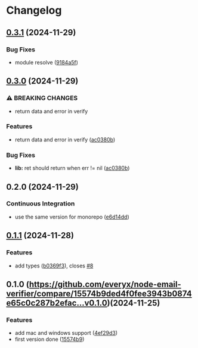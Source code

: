 # Changelog

## [0.3.1](https://github.com/everyx/node-email-verifier/compare/v0.3.0...v0.3.1) (2024-11-29)


### Bug Fixes

* module resolve ([9184a5f](https://github.com/everyx/node-email-verifier/commit/9184a5ff5028aaeac1e24330f0d2e712f823c01c))

## [0.3.0](https://github.com/everyx/node-email-verifier/compare/v0.2.0...v0.3.0) (2024-11-29)


### ⚠ BREAKING CHANGES

* return data and error in verify

### Features

* return data and error in verify ([ac0380b](https://github.com/everyx/node-email-verifier/commit/ac0380bea70533958f9dc729673fd27c8454b7db))


### Bug Fixes

* **lib:** ret should return when err != nil ([ac0380b](https://github.com/everyx/node-email-verifier/commit/ac0380bea70533958f9dc729673fd27c8454b7db))

## 0.2.0 (2024-11-29)


### Continuous Integration

* use the same version for monorepo ([e6d14dd](https://github.com/everyx/node-email-verifier/commit/e6d14ddc05519da0b5ceb7d99b44b7e613c56506))

## [0.1.1](https://github.com/everyx/node-email-verifier/compare/v0.1.0...v0.1.1) (2024-11-28)


### Features

* add types ([b0369f3](https://github.com/everyx/node-email-verifier/commit/b0369f3db42b8de21f945772d9558689e64465b1)), closes [#8](https://github.com/everyx/node-email-verifier/issues/8)

## 0.1.0 (https://github.com/everyx/node-email-verifier/compare/15574b9ded4f0fee3943b0874e65c0c287b2efac...v0.1.0)(2024-11-25)


### Features

* add mac and windows support ([4ef29d3](https://github.com/everyx/node-email-verifier/commit/4ef29d3c1535310a651d7cf403b271d62a062cd9))
* first version done ([15574b9](https://github.com/everyx/node-email-verifier/commit/15574b9ded4f0fee3943b0874e65c0c287b2efac))
